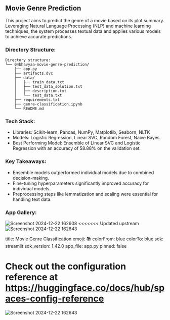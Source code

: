## Movie Genre Prediction
This project aims to predict the genre of a movie based on its plot summary. Leveraging Natural Language Processing (NLP) and machine learning techniques, the system processes textual data and applies various models to achieve accurate predictions.

### Directory Structure:
```
Directory structure:
└── 04bhavyaa-movie-genre-prediction/
    ├── app.py
    ├── artifacts.dvc
    ├── data/
    │   ├── train_data.txt
    │   ├── test_data_solution.txt
    │   ├── description.txt
    │   └── test_data.txt
    ├── requirements.txt
    ├── genre-classification.ipynb
    └── README.md
```

### Tech Stack: 
- Libraries: Scikit-learn, Pandas, NumPy, Matplotlib, Seaborn, NLTK
- Models: Logistic Regression, Linear SVC, Random Forest, Naive Bayes
- Best Performing Model: Ensemble of Linear SVC and Logistic Regression with an accuracy of 58.88% on the validation set.

### Key Takeaways:
- Ensemble models outperformed individual models due to combined decision-making.
- Fine-tuning hyperparameters significantly improved accuracy for individual models.
- Preprocessing steps like lemmatization and scaling were essential for handling text data.

### App Gallery: 
![Screenshot 2024-12-22 162608](https://github.com/user-attachments/assets/51be92ba-666c-428c-9add-b2ea35805738)
<<<<<<< Updated upstream
![Screenshot 2024-12-22 162643](https://github.com/user-attachments/assets/8b0de45f-1170-4578-957a-dbaf343bc958)


title: Movie Genre Classification
emoji: 📚
colorFrom: blue
colorTo: blue
sdk: streamlit
sdk_version: 1.42.0
app_file: app.py
pinned: false

Check out the configuration reference at https://huggingface.co/docs/hub/spaces-config-reference
=======
![Screenshot 2024-12-22 162643](https://github.com/user-attachments/assets/8b0de45f-1170-4578-957a-dbaf343bc958)
